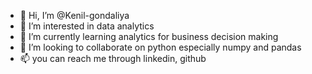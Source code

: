 - 👋 Hi, I’m @Kenil-gondaliya
- 👀 I’m interested in data analytics
- 🌱 I’m currently learning analytics for business decision making
- 💞️ I’m looking to collaborate on python especially numpy and pandas
- 📫 you can reach me through linkedin, github

<!---
Kenil-gondaliya/Kenil-gondaliya is a ✨ special ✨ repository because its `README.md` (this file) appears on your GitHub profile.
You can click the Preview link to take a look at your changes.
--->
